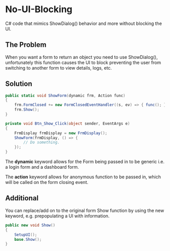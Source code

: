 # No-UI-Blocking
C# code that mimics ShowDialog() behavior and more without blocking the UI.

## The Problem
When you want a form to return an object you need to use ShowDialog(), unfortunately this function causes the UI to block preventing the user from switching to another form to view details, logs, etc.

## Solution
```C#
public static void ShowForm(dynamic frm, Action func)
{
    frm.FormClosed += new FormClosedEventHandler((s, ev) => { func(); });
    frm.Show();
}

private void Btn_Show_Click(object sender, EventArgs e)
{
    FrmDisplay frmDisplay = new FrmDisplay();
    ShowForm(frmDisplay, () => {
        // Do something.
    });
}
```

The **dynamic** keyword allows for the Form being passed in to be generic i.e. a login form and a dashboard form.

The **action** keyword allows for anonymous function to be passed in, which will be called on the form closing event.

## Additional 
You can replace/add on to the original form Show function by using the new keyword, e.g. prepopulating a UI with information.

```C#
public new void Show()
{
    SetupUI();
    base.Show();
}
```
